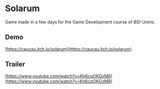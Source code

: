 # Solarum
Game made in a few days for the Game Development course of BSI-Unirio.

## Demo
[https://caucau.itch.io/solarum](https://caucau.itch.io/solarum)

## Trailer
[https://www.youtube.com/watch?v=Kh6cqOKGzM8](https://www.youtube.com/watch?v=Kh6cqOKGzM8)
